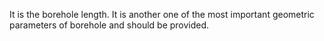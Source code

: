 It is the borehole length. It is another one of the most important geometric parameters of borehole and should be provided.
